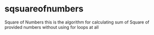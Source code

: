 # sqsuareofnumbers
Square of Numbers
this is the algorithm for calculating sum of Square of provided numbers without using for loops at all

